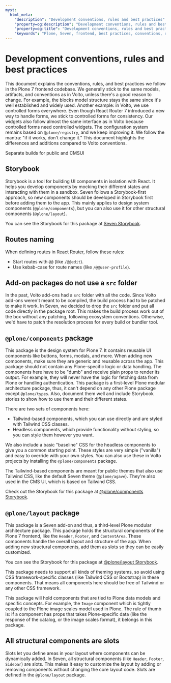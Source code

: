 ```yaml
---
myst:
  html_meta:
    "description": "Development conventions, rules and best practices"
    "property=og:description": "Development conventions, rules and best practices"
    "property=og:title": "Development conventions, rules and best practices"
    "keywords": "Plone, Seven, frontend, best practices, conventions, rules"
---
```


# Development conventions, rules and best practices

This document explains the conventions, rules, and best practices we follow in the Plone 7 frontend codebase.
We generally stick to the same models, artifacts, and conventions as in Volto, unless there's a good reason to change.
For example, the blocks model structure stays the same since it's well established and widely used.
Another example: in Volto, we use controlled forms everywhere.
Even though React Router 7 introduced a new way to handle forms, we stick to controlled forms for consistency.
Our widgets also follow almost the same interface as in Volto because controlled forms need controlled widgets.
The configuration system remains based on `@plone/registry`, and we keep improving it.
We follow the mantra: "if it works, don't change it."
This document highlights the differences and additions compared to Volto conventions.

Separate builds for public and CMSUI

## Storybook

Storybook is a tool for building UI components in isolation with React.
It helps you develop components by mocking their different states and interacting with them in a sandbox.
Seven follows a Storybook-first approach, so new components should be developed in Storybook first before adding them to the app.
This mainly applies to design system components (`@plone/components`), but you can also use it for other structural components (`@plone/layout`).

You can see the Storybook for this package at [Seven Storybook](https://plone-storybook.readthedocs.io/).

## Routes naming

When defining routes in React Router, follow these rules:

- Start routes with `@@` (like `/@@edit`).
- Use kebab-case for route names (like `/@@user-profile`).

## Add-on packages do not use a `src` folder

In the past, Volto add-ons had a `src` folder with all the code.
Since Volto add-ons weren't meant to be compiled, the build process had to be patched to make it work.
In Seven, we decided to drop the `src` folder and put all code directly in the package root.
This makes the build process work out of the box without any patching, following ecosystem conventions.
Otherwise, we'd have to patch the resolution process for every build or bundler tool.

## `@plone/components` package

This package is the design system for Plone 7.
It contains reusable UI components like buttons, forms, modals, and more.
When adding new components, make sure they are generic and reusable across the app.
This package should not contain any Plone-specific logic or data handling.
The components here have to be "dumb" and receive plain props to render its output.
For example, they will never have the logic for fetching data from Plone or handling authentication.
This package is a first-level Plone modular architecture package, thus, it can't depend on any other Plone package except `@plone/types`.
Also, document them well and include Storybook stories to show how to use them and their different states.

There are two sets of components here:
- Tailwind-based components, which you can use directly and are styled with Tailwind CSS classes.
- Headless components, which provide functionality without styling, so you can style them however you want.

We also include a basic "baseline" CSS for the headless components to give you a common starting point.
These styles are very simple ("vanilla") and easy to override with your own styles.
You can also use these in Volto projects by installing the `@plone/components` package.

The Tailwind-based components are meant for public themes that also use Tailwind CSS, like the default Seven theme (`@plone/agave`).
They're also used in the CMS UI, which is based on Tailwind CSS.

Check out the Storybook for this package at [@plone/components Storybook](https://plone-components.readthedocs.io/).

## `@plone/layout` package

This package is a Seven add-on and thus, a third-level Plone modular architecture package.
This package holds the structural components of the Plone 7 frontend, like the `Header`, `Footer`, and `ContentArea`.
These components handle the overall layout and structure of the app.
When adding new structural components, add them as slots so they can be easily customized.

You can see the Storybook for this package at [@plone/layout Storybook](https://plone-layout.readthedocs.io/).

This package needs to support all kinds of theming systems, so avoid using CSS framework-specific classes (like Tailwind CSS or Bootstrap) in these components.
That means all components here should be free of Tailwind or any other CSS framework.

This package will hold components that are tied to Plone data models and specific concepts.
For example, the `Image` component which is tightly coupled to the Plone image scales model used in Plone.
The rule of thumb is: if a component has props that takes Plone-specific data (like the response of the catalog, or the image scales format), it belongs in this package.

## All structural components are slots

Slots let you define areas in your layout where components can be dynamically added.
In Seven, all structural components (like `Header`, `Footer`, `Sidebar`) are slots.
This makes it easy to customize the layout by adding or removing components without changing the core layout code.
Slots are defined in the `@plone/layout` package.
